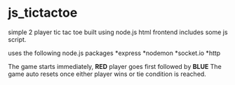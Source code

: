 # js_tictactoe
simple 2 player tic tac toe built using node.js
html frontend includes some js script.

uses the following node.js packages
*express
*nodemon
*socket.io
*http

The game starts immediately, **RED** player goes first followed by **BLUE**
The game auto resets once either player wins or tie condition is reached.
